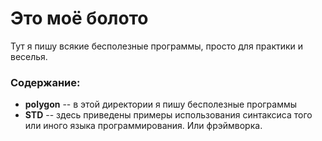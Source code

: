 # Это моё болото

Тут я пишу всякие бесполезные программы, просто для практики и веселья.

### Содержание:
  * **polygon** -- в этой директории я пишу бесполезные программы  
  * **STD** -- здесь приведены примеры использования синтаксиса того или иного языка программирования. Или фрэймворка.  

